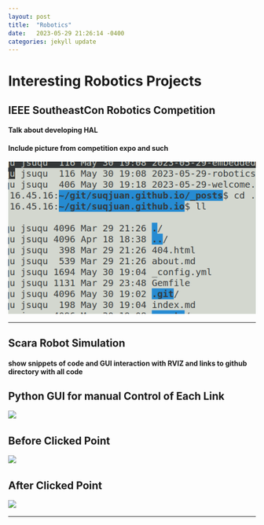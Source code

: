 ```yaml
---
layout: post
title:  "Robotics"
date:   2023-05-29 21:26:14 -0400
categories: jekyll update
---
```


# Interesting Robotics Projects


## IEEE SoutheastCon Robotics Competition
#### Talk about developing HAL
#### Include picture from competition expo and such

![test](/docs/assets/img/test.png)

***
## Scara Robot Simulation
#### show snippets of code and GUI interaction with RVIZ and links to github directory with all code


## Python GUI for manual Control of Each Link
<img src= "https://suqjuan.github.io/docs/assets/img/scaraGUI.png"/>


## Before Clicked Point 
<img src= "https://suqjuan.github.io/docs/assets/img/scaraBefore.png" />

## After Clicked Point
<img src= "https://suqjuan.github.io/docs/assets/img/scaraAfter.png"/>

***

